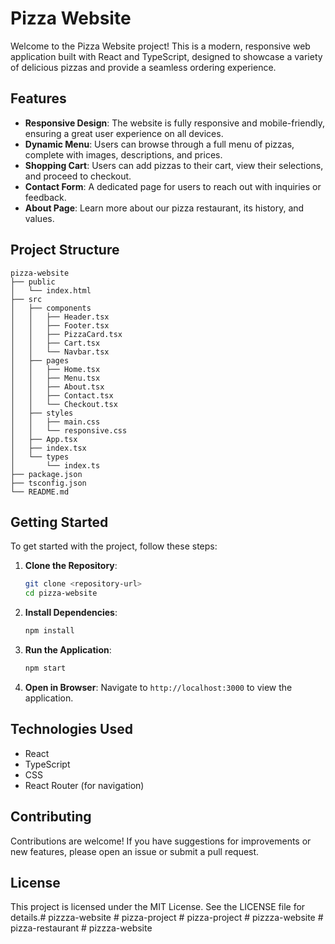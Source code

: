 # Pizza Website

Welcome to the Pizza Website project! This is a modern, responsive web application built with React and TypeScript, designed to showcase a variety of delicious pizzas and provide a seamless ordering experience.

## Features

- **Responsive Design**: The website is fully responsive and mobile-friendly, ensuring a great user experience on all devices.
- **Dynamic Menu**: Users can browse through a full menu of pizzas, complete with images, descriptions, and prices.
- **Shopping Cart**: Users can add pizzas to their cart, view their selections, and proceed to checkout.
- **Contact Form**: A dedicated page for users to reach out with inquiries or feedback.
- **About Page**: Learn more about our pizza restaurant, its history, and values.

## Project Structure

```
pizza-website
├── public
│   └── index.html
├── src
│   ├── components
│   │   ├── Header.tsx
│   │   ├── Footer.tsx
│   │   ├── PizzaCard.tsx
│   │   ├── Cart.tsx
│   │   └── Navbar.tsx
│   ├── pages
│   │   ├── Home.tsx
│   │   ├── Menu.tsx
│   │   ├── About.tsx
│   │   ├── Contact.tsx
│   │   └── Checkout.tsx
│   ├── styles
│   │   ├── main.css
│   │   └── responsive.css
│   ├── App.tsx
│   ├── index.tsx
│   └── types
│       └── index.ts
├── package.json
├── tsconfig.json
└── README.md
```

## Getting Started

To get started with the project, follow these steps:

1. **Clone the Repository**:
   ```bash
   git clone <repository-url>
   cd pizza-website
   ```

2. **Install Dependencies**:
   ```bash
   npm install
   ```

3. **Run the Application**:
   ```bash
   npm start
   ```

4. **Open in Browser**:
   Navigate to `http://localhost:3000` to view the application.

## Technologies Used

- React
- TypeScript
- CSS
- React Router (for navigation)

## Contributing

Contributions are welcome! If you have suggestions for improvements or new features, please open an issue or submit a pull request.

## License

This project is licensed under the MIT License. See the LICENSE file for details.#   p i z z z a - w e b s i t e  
 #   p i z z a - p r o j e c t  
 #   p i z z a - p r o j e c t  
 #   p i z z z a - w e b s i t e  
 #   p i z z a - r e s t a u r a n t  
 #   p i z z z a - w e b s i t e  
 